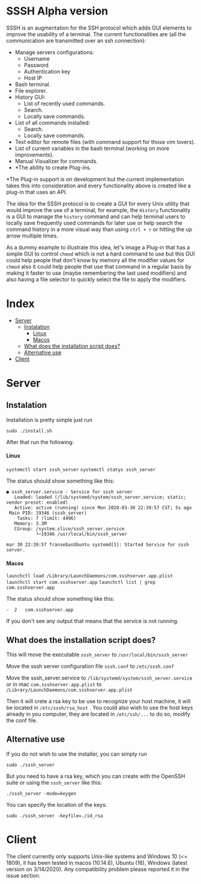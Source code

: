 # SSSH Alpha version

SSSH is an augmentation for the SSH protocol which adds GUI elements to improve the usability of a terminal. The current functionalities are (all the communication are transmitted over an ssh connection):

* Manage servers configurations:
  * Username
  * Password
  * Authentication key
  * Host IP
* Bash terminal.
* File explorer.
* History GUI:
  * List of recently used commands.
  * Search.
  * Locally save commands.
* List of all commands installed:
  * Search.
  * Locally save commands.
* Text editor for remote files (with command support for those vim lovers).
* List of current variables in the bash terminal (working on more improvements).
* Manual Visualizer for commands.
* *The ability to create Plug-ins.

*The Plug-in support is on development but the current implementation takes this into consideration and every functionality above is created like a plug-in that uses an API.

The idea for the SSSH protocol is to create a GUI for every Unix utility that would improve the use of a terminal, for example, the `History` functionality is a GUI to manage the `history` command and can help terminal users to locally save frequently used commands for later use or help search the command history in a more visual way than using `ctrl + r` or hitting the up arrow multiple times.

As a dummy example to illustrate this idea, let's image a Plug-in that has a simple GUI to control `chmod` which is not a hard command to use but this GUI could help people that don't know by memory all the modifier values for `chmod` also it could help people that use that command in a regular basis by making it faster to use (maybe remembering the last used modifiers) and also having a file selector to quickly select the file to apply the modifiers.

# Index

* [Server](#server)
  * [Instalation](#instalation)
     * [Linux](#linux)
     * [Macos](#macos)
  * [What does the installation script does?](#what-does-the-installation-script-does)
  * [Alternative use](#alternative-use)
* [Client](#client)

# Server

## Instalation

Installation is pretty simple just run

`sudo ./install.sh`

After that run the following:
#### Linux

`systemctl start sssh_server`
`systemctl statys sssh_server`

The status should show something like this:

```
● sssh_server.service - Service for sssh server
   Loaded: loaded (/lib/systemd/system/sssh_server.service; static; vendor preset: enabled)
   Active: active (running) since Mon 2020-03-30 22:39:57 CST; 5s ago
 Main PID: 19346 (sssh_server)
    Tasks: 7 (limit: 4496)
   Memory: 3.3M
   CGroup: /system.slice/sssh_server.service
           └─19346 /usr/local/bin/sssh_server

mar 30 22:39:57 fransebasUbuntu systemd[1]: Started Service for sssh server.
```

#### Macos

`launchctl load /Library/LaunchDaemons/com.ssshserver.app.plist`
`launchctl start com.ssshserver.app`
`launchctl list | grep com.ssshserver.app` 

The status should show something like this:

`-	2	com.ssshserver.app`

If you don't see any output that means that the service is not running.


## What does the installation script does?


This will move the executable `sssh_server` to  `/usr/local/bin/sssh_server`

Move the sssh server configuration file `sssh.conf` to `/etc/sssh.conf`

Move the sssh_server.service to `/lib/systemd/system/sssh_server.service` or in mac `com.ssshserver.app.plist` to `/Library/LaunchDaemons/com.ssshserver.app.plist`

Then it will crete a rsa key to be use to recognize your host machine, it will be located in `/etc/sssh/rsa_host` .
You could also wish to use the host keys already in you computer, they are located in `/etc/ssh/...` to do so, modify the conf file.


## Alternative use

If you do not wish to use the installer, you can simply run

`sudo ./sssh_server`

But you need to have a rsa key, which you can create with the OpenSSH suite or using the `sssh_server` like this:

`./sssh_server -mode=keygen`

You can specify the location of the keys:

`sudo ./sssh_server -keyfile=./id_rsa`


# Client

The client currently only supports Unix-like systems and Windows 10 (<= 1809), it has been tested in macos (10.14.6), Ubuntu (16), Windows (latest version on 3/14/2020). Any compatibility problem please reported it in the issue section.


